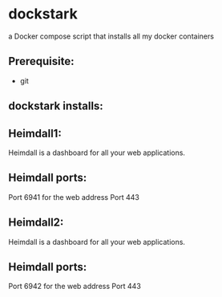 # dockstark
a Docker compose script that installs all my docker containers 


## Prerequisite:
 - git


## dockstark installs:

## Heimdall1:

Heimdall is a dashboard for all your web applications.

## Heimdall ports:

Port 6941 for the web address
Port 443

## Heimdall2:

Heimdall is a dashboard for all your web applications.

## Heimdall ports:

Port 6942 for the web address
Port 443

